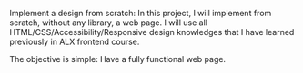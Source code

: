 Implement a design from scratch:
In this project, I will implement from scratch, without any library, a web page. I will use all HTML/CSS/Accessibility/Responsive design knowledges that I have learned previously in ALX frontend course.

The objective is simple: Have a fully functional web page.